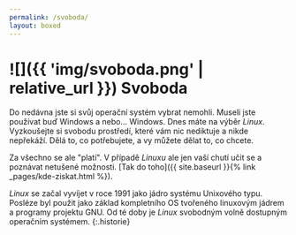 ```yaml
---
permalink: /svoboda/
layout: boxed
---
```

# ![]({{ 'img/svoboda.png' | relative_url }}) Svoboda

Do nedávna jste si svůj operační systém vybrat nemohli. Museli jste používat buď Windows a nebo... Windows. Dnes máte na výběr *Linux*. Vyzkoušejte si svobodu prostředí, které vám nic nediktuje a nikde nepřekáží. Dělá to, co potřebujete, a vy můžete dělat to, co chcete.

Za všechno se ale "platí". V případě *Linuxu* ale jen vaší chutí učit se a poznávat netušené možnosti. [Tak do toho]({{ site.baseurl }}{% link _pages/kde-ziskat.html %}).

*Linux* se začal vyvíjet v roce 1991 jako jádro systému Unixového typu. Posléze byl použit jako základ kompletního OS tvořeného linuxovým jádrem a programy projektu GNU. Od té doby je *Linux* svobodným volně dostupným operačním systémem.
{:.historie}
